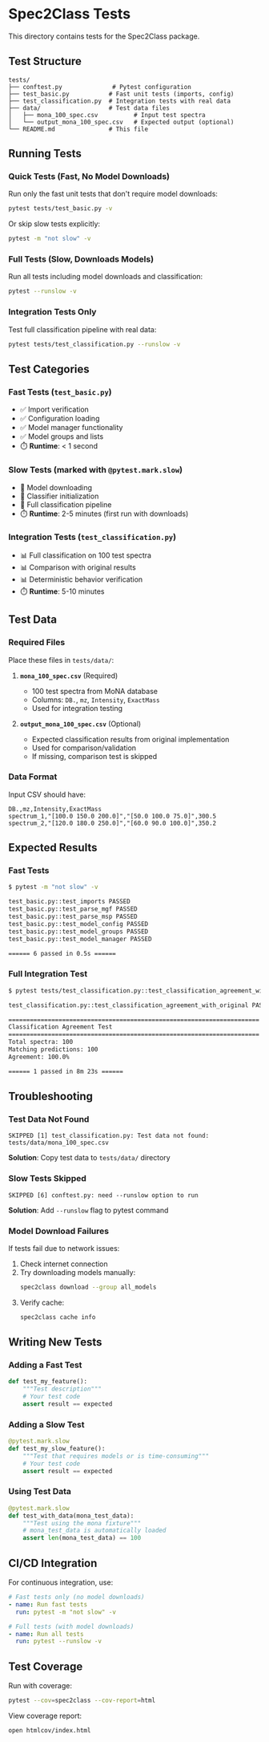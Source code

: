 # Spec2Class Tests

This directory contains tests for the Spec2Class package.

## Test Structure

```
tests/
├── conftest.py              # Pytest configuration
├── test_basic.py           # Fast unit tests (imports, config)
├── test_classification.py  # Integration tests with real data
├── data/                   # Test data files
│   ├── mona_100_spec.csv          # Input test spectra
│   └── output_mona_100_spec.csv   # Expected output (optional)
└── README.md               # This file
```

## Running Tests

### Quick Tests (Fast, No Model Downloads)

Run only the fast unit tests that don't require model downloads:

```bash
pytest tests/test_basic.py -v
```

Or skip slow tests explicitly:

```bash
pytest -m "not slow" -v
```

### Full Tests (Slow, Downloads Models)

Run all tests including model downloads and classification:

```bash
pytest --runslow -v
```

### Integration Tests Only

Test full classification pipeline with real data:

```bash
pytest tests/test_classification.py --runslow -v
```

## Test Categories

### Fast Tests (`test_basic.py`)
- ✅ Import verification
- ✅ Configuration loading
- ✅ Model manager functionality
- ✅ Model groups and lists
- ⏱️ **Runtime**: < 1 second

### Slow Tests (marked with `@pytest.mark.slow`)
- 🔽 Model downloading
- 🔽 Classifier initialization
- 🔽 Full classification pipeline
- ⏱️ **Runtime**: 2-5 minutes (first run with downloads)

### Integration Tests (`test_classification.py`)
- 📊 Full classification on 100 test spectra
- 📊 Comparison with original results
- 📊 Deterministic behavior verification
- ⏱️ **Runtime**: 5-10 minutes

## Test Data

### Required Files

Place these files in `tests/data/`:

1. **`mona_100_spec.csv`** (Required)
   - 100 test spectra from MoNA database
   - Columns: `DB.`, `mz`, `Intensity`, `ExactMass`
   - Used for integration testing

2. **`output_mona_100_spec.csv`** (Optional)
   - Expected classification results from original implementation
   - Used for comparison/validation
   - If missing, comparison test is skipped

### Data Format

Input CSV should have:
```csv
DB.,mz,Intensity,ExactMass
spectrum_1,"[100.0 150.0 200.0]","[50.0 100.0 75.0]",300.5
spectrum_2,"[120.0 180.0 250.0]","[60.0 90.0 100.0]",350.2
```

## Expected Results

### Fast Tests
```bash
$ pytest -m "not slow" -v

test_basic.py::test_imports PASSED
test_basic.py::test_parse_mgf PASSED
test_basic.py::test_parse_msp PASSED
test_basic.py::test_model_config PASSED
test_basic.py::test_model_groups PASSED
test_basic.py::test_model_manager PASSED

====== 6 passed in 0.5s ======
```

### Full Integration Test
```bash
$ pytest tests/test_classification.py::test_classification_agreement_with_original --runslow -v

test_classification.py::test_classification_agreement_with_original PASSED

======================================================================
Classification Agreement Test
======================================================================
Total spectra: 100
Matching predictions: 100
Agreement: 100.0%

====== 1 passed in 8m 23s ======
```

## Troubleshooting

### Test Data Not Found
```
SKIPPED [1] test_classification.py: Test data not found: tests/data/mona_100_spec.csv
```

**Solution**: Copy test data to `tests/data/` directory

### Slow Tests Skipped
```
SKIPPED [6] conftest.py: need --runslow option to run
```

**Solution**: Add `--runslow` flag to pytest command

### Model Download Failures

If tests fail due to network issues:

1. Check internet connection
2. Try downloading models manually:
   ```bash
   spec2class download --group all_models
   ```
3. Verify cache:
   ```bash
   spec2class cache info
   ```

## Writing New Tests

### Adding a Fast Test
```python
def test_my_feature():
    """Test description"""
    # Your test code
    assert result == expected
```

### Adding a Slow Test
```python
@pytest.mark.slow
def test_my_slow_feature():
    """Test that requires models or is time-consuming"""
    # Your test code
    assert result == expected
```

### Using Test Data
```python
@pytest.mark.slow
def test_with_data(mona_test_data):
    """Test using the mona fixture"""
    # mona_test_data is automatically loaded
    assert len(mona_test_data) == 100
```

## CI/CD Integration

For continuous integration, use:

```yaml
# Fast tests only (no model downloads)
- name: Run fast tests
  run: pytest -m "not slow" -v

# Full tests (with model downloads)
- name: Run all tests
  run: pytest --runslow -v
```

## Test Coverage

Run with coverage:

```bash
pytest --cov=spec2class --cov-report=html
```

View coverage report:
```bash
open htmlcov/index.html
```